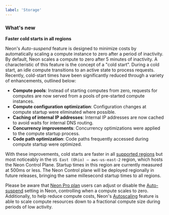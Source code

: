 ```yaml
---
label: 'Storage'
---
```


### What's new

**Faster cold starts in all regions**

Neon's _Auto-suspend_ feature is designed to minimize costs by automatically scaling a compute instance to zero after a period of inactivity. By default, Neon scales a compute to zero after 5 minutes of inactivity. A characteristic of this feature is the concept of a "cold start". During a cold start, an idle compute transitions to an active state to process requests. Recently, cold-start times have been significantly reduced through a variety of enhancements, outlined below:

- **Compute pools**: Instead of starting computes from zero, requests for computes are now served from a pools of pre-started compute instances.
- **Compute configuration optimization**: Configuration changes at compute startup were eliminated where possible.
- **Caching of internal IP addresses**: Internal IP addresses are now cached to avoid waits for internal DNS routing.
- **Concurrency improvements**: Concurrency optimizations were applied to the compute startup process.
- **Code path optimization**: Code paths frequently accessed during compute startup were optimized.

With these improvements, cold starts are faster in all [supported regions](/docs/introduction/regions) but most noticeably in the `US East (Ohio) — aws-us-east-2` region, which hosts the Neon Control Plane. Startup times in this region are currently measured at 500ms or less. The Neon Control plane will be deployed regionally in future releases, bringing the same millesecond startup times to all regions.

Please be aware that [Neon Pro plan](/docs/introduction/pro-plan) users can adjust or disable the [Auto-suspend](/docs/guides/auto-suspend-guide) setting in Neon, controlling when a compute scales to zero. Additionally, to help reduce compute costs, Neon's [Autoscaling](/docs/guides/autoscaling-guide) feature is able to scale compute resources down to a fractional compute size during periods of low activity.
